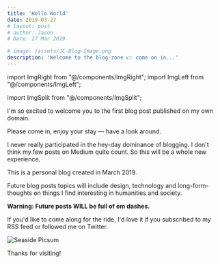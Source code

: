 ```yaml
---
title: 'Hello World'
date: 2019-03-27
# layout: post
# author: Jason
# Date: 27 Mar 2019

# image: /assets/JC-Blog-Image.png
description: 'Welcome to the blog-zone 👉 come on in...'
---
```




import ImgRight from "@/components/ImgRight";
import ImgLeft from "@/components/ImgLeft";

import ImgSplit from "@/components/ImgSplit";

<ImgRight imageSrc="https://picsum.photos/536/354" caption="Lovely seaside view" />

<ImgLeft imageSrc="https://picsum.photos/536/384" caption="A spectacular New Zealand summer" />

I'm so excited to welcome you to the first blog post published on my own domain.

Please come in, enjoy your stay — have a look around.

I never really participated in the hey-day dominance of blogging. I don't think my few posts on Medium quite count. So this will be a whole new experience.

This is a personal blog created in March 2019.

Future blog posts topics will include design, technology and long-form-thoughts on things I find interesting in humanities and society.

<ImgSplit imageLeftSrc="https://images.unsplash.com/photo-1580050763399-dd2fd9b951c7?ixlib=rb-1.2.1&ixid=eyJhcHBfaWQiOjEyMDd9&auto=format&fit=crop&w=2100&q=80" captionLeft="" imageRightSrc="https://images.unsplash.com/photo-1580050763399-dd2fd9b951c7?ixlib=rb-1.2.1&ixid=eyJhcHBfaWQiOjEyMDd9&auto=format&fit=crop&w=2100&q=80"/>

**Warning: Future posts WILL be full of em dashes.**

If you'd like to come along for the ride, I'd love it if you subscribed to my RSS feed or followed me on Twitter.

![Seaside Picsum](https://picsum.photos/536/354)

Thanks for visiting!
